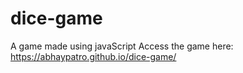 # dice-game
A game made using javaScript
Access the game here: https://abhaypatro.github.io/dice-game/
